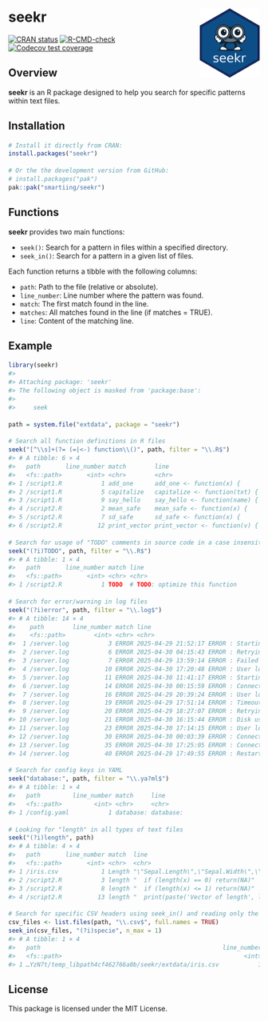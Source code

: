 
<!-- README.md is generated from README.Rmd. Please edit that file -->

# seekr <a href="https://smartiing.github.io/seekr/"><img src="man/figures/logo.png" align="right" height="138" alt="seekr website" /></a>

<!-- badges: start -->

[![CRAN
status](https://www.r-pkg.org/badges/version/seekr)](https://CRAN.R-project.org/package=seekr)
[![R-CMD-check](https://github.com/smartiing/seekr/actions/workflows/R-CMD-check.yaml/badge.svg)](https://github.com/smartiing/seekr/actions/workflows/R-CMD-check.yaml)
[![Codecov test
coverage](https://codecov.io/gh/smartiing/seekr/graph/badge.svg)](https://app.codecov.io/gh/smartiing/seekr)
<!-- badges: end -->

## Overview

**seekr** is an R package designed to help you search for specific
patterns within text files.

## Installation

``` r
# Install it directly from CRAN:
install.packages("seekr")

# Or the the development version from GitHub:
# install.packages("pak")
pak::pak("smartiing/seekr")
```

## Functions

**seekr** provides two main functions:

- `seek()`: Search for a pattern in files within a specified directory.
- `seek_in()`: Search for a pattern in a given list of files.

Each function returns a tibble with the following columns:

- `path`: Path to the file (relative or absolute).
- `line_number`: Line number where the pattern was found.
- `match`: The first match found in the line.
- `matches`: All matches found in the line (if matches = TRUE).
- `line`: Content of the matching line.

## Example

``` r
library(seekr)
#> 
#> Attaching package: 'seekr'
#> The following object is masked from 'package:base':
#> 
#>     seek

path = system.file("extdata", package = "seekr")

# Search all function definitions in R files
seek("[^\\s]+(?= (=|<-) function\\()", path, filter = "\\.R$")
#> # A tibble: 6 × 4
#>   path       line_number match        line                         
#>   <fs::path>       <int> <chr>        <chr>                        
#> 1 /script1.R           1 add_one      add_one <- function(x) {     
#> 2 /script1.R           5 capitalize   capitalize <- function(txt) {
#> 3 /script1.R           9 say_hello    say_hello <- function(name) {
#> 4 /script2.R           2 mean_safe    mean_safe <- function(x) {   
#> 5 /script2.R           7 sd_safe      sd_safe <- function(x) {     
#> 6 /script2.R          12 print_vector print_vector <- function(v) {

# Search for usage of "TODO" comments in source code in a case insensitive way
seek("(?i)TODO", path, filter = "\\.R$")
#> # A tibble: 1 × 4
#>   path       line_number match line                          
#>   <fs::path>       <int> <chr> <chr>                         
#> 1 /script2.R           1 TODO  # TODO: optimize this function

# Search for error/warning in log files
seek("(?i)error", path, filter = "\\.log$")
#> # A tibble: 14 × 4
#>    path        line_number match line                                           
#>    <fs::path>        <int> <chr> <chr>                                          
#>  1 /server.log           3 ERROR 2025-04-29 21:52:17 ERROR : Starting process   
#>  2 /server.log           6 ERROR 2025-04-30 04:15:43 ERROR : Retrying request   
#>  3 /server.log           7 ERROR 2025-04-29 13:59:14 ERROR : Failed to authenti…
#>  4 /server.log          10 ERROR 2025-04-30 17:20:48 ERROR : User login failed  
#>  5 /server.log          11 ERROR 2025-04-30 11:41:17 ERROR : Starting process   
#>  6 /server.log          14 ERROR 2025-04-30 00:15:59 ERROR : Connection success…
#>  7 /server.log          16 ERROR 2025-04-29 20:39:24 ERROR : User login failed  
#>  8 /server.log          19 ERROR 2025-04-29 17:51:14 ERROR : Timeout reached    
#>  9 /server.log          20 ERROR 2025-04-29 18:27:07 ERROR : Retrying request   
#> 10 /server.log          21 ERROR 2025-04-30 16:15:44 ERROR : Disk usage high    
#> 11 /server.log          23 ERROR 2025-04-30 17:14:15 ERROR : User login failed  
#> 12 /server.log          30 ERROR 2025-04-30 00:03:39 ERROR : Connection success…
#> 13 /server.log          35 ERROR 2025-04-30 17:25:05 ERROR : Connection success…
#> 14 /server.log          40 ERROR 2025-04-29 17:49:55 ERROR : Restart scheduled

# Search for config keys in YAML
seek("database:", path, filter = "\\.ya?ml$")
#> # A tibble: 1 × 4
#>   path         line_number match     line     
#>   <fs::path>         <int> <chr>     <chr>    
#> 1 /config.yaml           1 database: database:

# Looking for "length" in all types of text files
seek("(?i)length", path)
#> # A tibble: 4 × 4
#>   path       line_number match  line                                            
#>   <fs::path>       <int> <chr>  <chr>                                           
#> 1 /iris.csv            1 Length "\"Sepal.Length\",\"Sepal.Width\",\"Petal.Lengt…
#> 2 /script2.R           3 length "  if (length(x) == 0) return(NA)"              
#> 3 /script2.R           8 length "  if (length(x) <= 1) return(NA)"              
#> 4 /script2.R          13 length "  print(paste('Vector of length', length(v)))"

# Search for specific CSV headers using seek_in() and reading only the first line
csv_files <- list.files(path, "\\.csv$", full.names = TRUE)
seek_in(csv_files, "(?i)specie", n_max = 1)
#> # A tibble: 1 × 4
#>   path                                                   line_number match line 
#>   <fs::path>                                                   <int> <chr> <chr>
#> 1 …YzN7t/temp_libpath4cf462766a0b/seekr/extdata/iris.csv           1 Spec… "\"S…
```

## License

This package is licensed under the MIT License.
